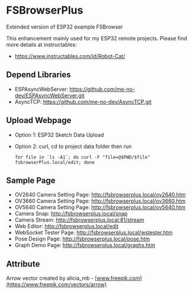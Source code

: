 # FSBrowserPlus
Extended version of ESP32 example FSBrowser

This enhancement mainly used for my ESP32 remote projects. Please find more details at instructables:

- <https://www.instructables.com/id/Robot-Cat/>

## Depend Libraries
- ESPAsyncWebServer: <https://github.com/me-no-dev/ESPAsyncWebServer.git>
- AsyncTCP: <https://github.com/me-no-dev/AsyncTCP.git>

## Upload Webpage
- Option 1: ESP32 Sketch Data Upload
- Option 2: curl, cd to project data folder then run

    ```
    for file in `ls -A1`; do curl -F "file=@$PWD/$file" fsbrowserPlus.local/edit; done
    ```

## Sample Page
- OV2640 Camera Setting Page: <http://fsbrowserplus.local/ov2640.htm>
- OV3660 Camera Setting Page: <http://fsbrowserplus.local/ov3660.htm>
- OV5640 Camera Setting Page: <http://fsbrowserplus.local/ov5640.htm>
- Camera Snap: <http://fsbrowserplus.local/snap>
- Camera Stream: <http://fsbrowserplus.local:81/stream>
- Web Editor: <http://fsbrowserplus.local/edit>
- WebSocket Tester Page: <http://fsbrowserplus.local/wstester.htm>
- Pose Design Page: <http://fsbrowserplus.local/pose.htm>
- Graph Demo Page: <http://fsbrowserplus.local/graphs.htm>

## Attribute
Arrow vector created by alicia_mb - [www.freepik.com](https://www.freepik.com/vectors/arrow)